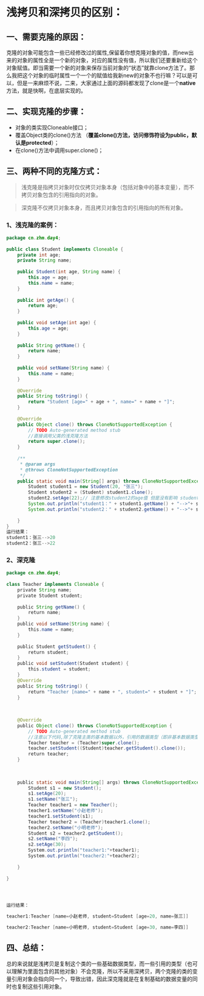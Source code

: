 # 浅拷贝和深拷贝的区别：

## 一、需要克隆的原因：

​       克隆的对象可能包含一些已经修改过的属性,保留着你想克隆对象的值，而new出来的对象的属性全是一个新的对象，对应的属性没有值，所以我们还要重新给这个对象赋值。即当需要一个新的对象来保存当前对象的“状态”就靠clone方法了。那么我把这个对象的临时属性一个一个的赋值给我新new的对象不也行嘛？可以是可以，但是一来麻烦不说，二来，大家通过上面的源码都发现了clone是一个**native**方法，就是快啊，在底层实现的。


## 二、实现克隆的步骤：

- 对象的类实现Cloneable接口；
- 覆盖Object类的clone()方法 （**覆盖clone()方法，访问修饰符设为public，默认是protected**）；
- 在clone()方法中调用super.clone()；

## 三、两种不同的克隆方式：

> 浅克隆是指拷贝对象时仅仅拷贝对象本身（包括对象中的基本变量），而不拷贝对象包含的引用指向的对象。

> 深克隆不仅拷贝对象本身，而且拷贝对象包含的引用指向的所有对象。

### 1、浅克隆的案例：

```java
package cn.zhm.day4;
 
public class Student implements Cloneable {
	private int age;
	private String name;
 
	public Student(int age, String name) {
		this.age = age;
		this.name = name;
	}
 
	public int getAge() {
		return age;
	}
 
	public void setAge(int age) {
		this.age = age;
	}
 
	public String getName() {
		return name;
	}
 
	public void setName(String name) {
		this.name = name;
	}
 
	@Override
	public String toString() {
		return "Student [age=" + age + ", name=" + name + "]";
	}
 
	@Override
	public Object clone() throws CloneNotSupportedException {
		// TODO Auto-generated method stub
        //直接调用父类的浅克隆方法
		return super.clone();
	}
 
	/**
	 * @param args
	 * @throws CloneNotSupportedException
	 */
	public static void main(String[] args) throws CloneNotSupportedException {
		Student student1 = new Student(20, "张三");
		Student student2 = (Student) student1.clone();
		student2.setAge(22);// 注意修改student2的age值 但是没有影响 student1的值
		System.out.println("student1：" + student1.getName() + "-->"+ student1.getAge());
		System.out.println("student2：" + student2.getName() + "-->"+ student2.getAge());
 
	}
}
运行结果：
student1：张三-->20
student2：张三-->22 
```



### 2、深克隆

```java
package cn.zhm.day4;
 
class Teacher implements Cloneable {
    private String name;
    private Student student;
    
    public String getName() {
        return name;
    }
    public void setName(String name) {
        this.name = name;
    }
    
    public Student getStudent() {
        return student;
    }
    public void setStudent(Student student) {
        this.student = student;
    }
    @Override
    public String toString() {
        return "Teacher [name=" + name + ", student=" + student + "]";
    }
    
    
    
    @Override
    public Object clone() throws CloneNotSupportedException {
        // TODO Auto-generated method stub
        //注意以下代码,除了克隆主类的基本数据以外，引用的数据类型（即非基本数据类型）要重新克隆
        Teacher teacher = (Teacher)super.clone();
        teacher.setStudent((Student)teacher.getStudent().clone());
        return teacher;
    }
    
    
    
    public static void main(String[] args) throws CloneNotSupportedException {
        Student s1 = new Student();
        s1.setAge(20);
        s1.setName("张三");
        Teacher teacher1 = new Teacher();
        teacher1.setName("小赵老师");
        teacher1.setStudent(s1);
        Teacher teacher2 = (Teacher)teacher1.clone();
        teacher2.setName("小明老师");
        Student s2 = teacher2.getStudent();
        s2.setName("李四");
        s2.setAge(30);
        System.out.println("teacher1:"+teacher1);
        System.out.println("teacher2:"+teacher2);
        
    }
    
}




运行结果：

teacher1:Teacher [name=小赵老师, student=Student [age=20, name=张三]]

teacher2:Teacher [name=小明老师, student=Student [age=30, name=李四]]
```



## 四、总结：

总的来说就是浅拷贝是复制这个类的一些基础数据类型，而一些引用的类型（也可以理解为里面包含的其他对象）不会克隆，所以不采用深拷贝，两个克隆的类的变量引用对象会指向同一个，导致出错，因此深克隆就是在复制基础的数据变量的同时也复制这些引用对象。